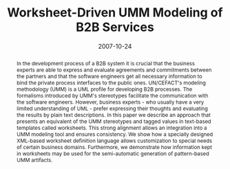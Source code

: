 ---
abstract: In the development process of a B2B system it is crucial that the business
  experts are able to express and evaluate agreements and commitments between the
  partners and that the software engineers get all necessary information to bind the
  private process interfaces to the public ones. UN/CEFACT's modeling methodology
  (UMM) is a UML profile for developing B2B processes. The formalisms introduced by
  UMM's stereotypes facilitate the communication with the software engineers. However,
  business experts - who usually have a very limited understanding of UML - prefer
  expressing their thoughts and evaluating the results by plain text descriptions.
  In this paper we describe an approach that presents an equivalent of the UMM stereotypes
  and tagged values in text-based templates called worksheets. This strong alignment
  allows an integration into a UMM modeling tool and ensures consistency. We show
  how a specially designed XML-based worksheet definition language allows customization
  to special needs of certain business domains. Furthermore, we demonstrate how information
  kept in worksheets may be used for the semi-automatic generation of pattern-based
  UMM artifacts.
authors:
- Christian Huemer
- Philipp Liegl
- Rainer Schuster
- Marco Zapletal
date: '2007-10-24'
featured: false
links:
- name: Publik
  url: https://publik.tuwien.ac.at/showentry.php?ID=141392&lang=2
publication_types:
- '1'
publishDate: '2007-10-24'
title: Worksheet-Driven UMM Modeling of B2B Services
url_pdf: http://publik.tuwien.ac.at/files/pub-inf_5007.pdf
---